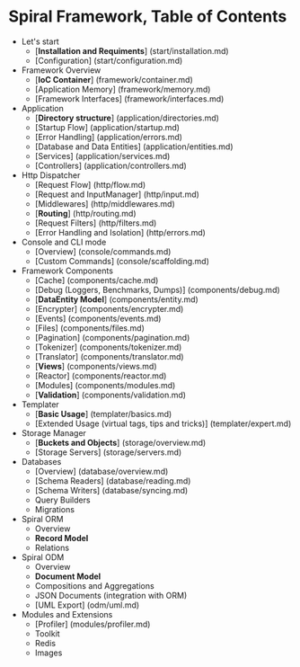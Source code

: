 # Spiral Framework, Table of Contents
* Let's start
    *  [**Installation and Requiments**] (start/installation.md)
    *  [Configuration]  (start/configuration.md)
* Framework Overview
    * [**IoC Container**] (framework/container.md)
    * [Application Memory] (framework/memory.md)
    * [Framework Interfaces] (framework/interfaces.md)
* Application
    * [**Directory structure**] (application/directories.md)
    * [Startup Flow] (application/startup.md)
    * [Error Handling] (application/errors.md)
    * [Database and Data Entities] (application/entities.md)
    * [Services] (application/services.md)
    * [Controllers] (application/controllers.md)
* Http Dispatcher
    * [Request Flow] (http/flow.md)
    * [Request and InputManager] (http/input.md)
    * [Middlewares] (http/middlewares.md)
    * [**Routing**] (http/routing.md)
    * [Request Filters] (http/filters.md)
    * [Error Handling and Isolation] (http/errors.md)
* Console and CLI mode
    * [Overview] (console/commands.md)
    * [Custom Commands] (console/scaffolding.md)
* Framework Components
    * [Cache] (components/cache.md)
    * [Debug (Loggers, Benchmarks, Dumps)] (components/debug.md)
    * [**DataEntity Model**] (components/entity.md)
    * [Encrypter] (components/encrypter.md)
    * [Events] (components/events.md)
    * [Files] (components/files.md)
    * [Pagination] (components/pagination.md)
    * [Tokenizer] (components/tokenizer.md)
    * [Translator] (components/translator.md)
    * [**Views**] (components/views.md)
    * [Reactor] (components/reactor.md)
    * [Modules] (components/modules.md)
    * [**Validation**] (components/validation.md)
* Templater
    * [**Basic Usage**] (templater/basics.md)
    * [Extended Usage (virtual tags, tips and tricks)] (templater/expert.md)
* Storage Manager
    * [**Buckets and Objects**] (storage/overview.md)
    * [Storage Servers] (storage/servers.md)
* Databases
    * [Overview] (database/overview.md)
    * [Schema Readers] (database/reading.md)
    * [Schema Writers] (database/syncing.md)
    * Query Builders
    * Migrations
* Spiral ORM
    * Overview
    * **Record Model**
    * Relations
* Spiral ODM
    * Overview 
    * **Document Model**
    * Compositions and Aggregations
    * JSON Documents (integration with ORM)
    * [UML Export] (odm/uml.md)
* Modules and Extensions
    * [Profiler] (modules/profiler.md)
    * Toolkit
    * Redis
    * Images